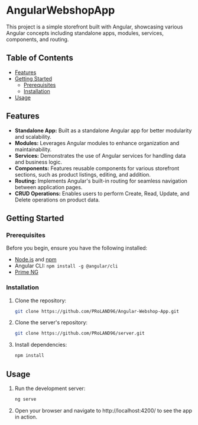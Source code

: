 # AngularWebshopApp

This project is a simple storefront built with Angular, showcasing various Angular concepts including standalone apps, modules, services, components, and routing. 
## Table of Contents

- [Features](#features)
- [Getting Started](#getting-started)
  - [Prerequisites](#prerequisites)
  - [Installation](#installation)
- [Usage](#usage)

## Features

- **Standalone App:** Built as a standalone Angular app for better modularity and scalability.
- **Modules:** Leverages Angular modules to enhance organization and maintainability.
- **Services:**  Demonstrates the use of Angular services for handling data and business logic.
- **Components:** Features reusable components for various storefront sections, such as product listings, editing, and addition.
- **Routing:**  Implements Angular's built-in routing for seamless navigation between application pages.
- **CRUD Operations:** Enables users to perform Create, Read, Update, and Delete operations on product data.

## Getting Started

### Prerequisites

Before you begin, ensure you have the following installed:

- [Node.js](https://nodejs.org/) and [npm](https://www.npmjs.com/)
- Angular CLI: `npm install -g @angular/cli`
- [Prime NG](https://primeng.org/)

### Installation

1. Clone the repository:

   ```bash
   git clone https://github.com/PRoLAND96/Angular-Webshop-App.git
   ```
2. Clone the server's repository:
   
   ```bash
   git clone https://github.com/PRoLAND96/server.git
   ```
4. Install dependencies:
   ```bash
   npm install
   ```

## Usage

1. Run the development server:
   ```bash
   ng serve
   ```
2. Open your browser and navigate to http://localhost:4200/ to see the app in action.


